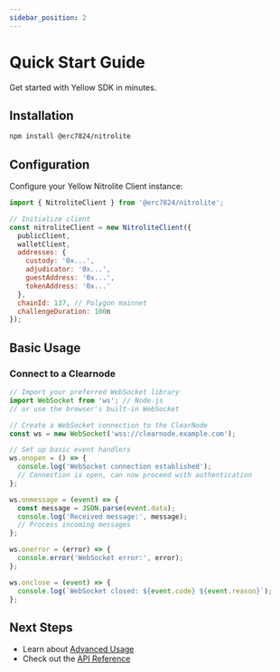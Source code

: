```yaml
---
sidebar_position: 2
---
```


# Quick Start Guide

Get started with Yellow SDK in minutes.

## Installation

```bash
npm install @erc7824/nitrolite
```

## Configuration

Configure your Yellow Nitrolite Client instance:

```javascript
import { NitroliteClient } from '@erc7824/nitrolite';

// Initialize client
const nitroliteClient = new NitroliteClient({
  publicClient,
  walletClient,
  addresses: {
    custody: '0x...',
    adjudicator: '0x...',
    guestAddress: '0x...',
    tokenAddress: '0x...'
  },
  chainId: 137, // Polygon mainnet
  challengeDuration: 100n
});
```

## Basic Usage

### Connect to a Clearnode

```javascript
// Import your preferred WebSocket library
import WebSocket from 'ws'; // Node.js
// or use the browser's built-in WebSocket

// Create a WebSocket connection to the ClearNode
const ws = new WebSocket('wss://clearnode.example.com');

// Set up basic event handlers
ws.onopen = () => {
  console.log('WebSocket connection established');
  // Connection is open, can now proceed with authentication
};

ws.onmessage = (event) => {
  const message = JSON.parse(event.data);
  console.log('Received message:', message);
  // Process incoming messages
};

ws.onerror = (error) => {
  console.error('WebSocket error:', error);
};

ws.onclose = (event) => {
  console.log(`WebSocket closed: ${event.code} ${event.reason}`);
};
```

## Next Steps

- Learn about [Advanced Usage](../advanced.md)
- Check out the [API Reference](../advanced.md#api-reference)